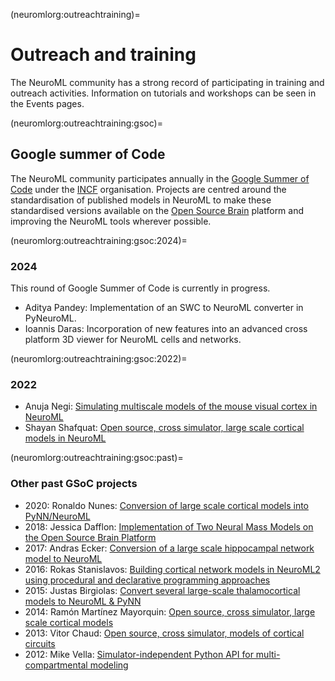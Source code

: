 (neuromlorg:outreachtraining)=
# Outreach and training

The NeuroML community has a strong record of participating in training and outreach activities.
Information on tutorials and workshops can be seen in the Events pages.


(neuromlorg:outreachtraining:gsoc)=
## Google summer of Code

The NeuroML community participates annually in the [Google Summer of Code](https://summerofcode.withgoogle.com) under the [INCF](https://incf.org) organisation.
Projects are centred around the standardisation of published models in NeuroML to make these standardised versions available on the [Open Source Brain](https://opensourcebrain.org) platform and improving the NeuroML tools wherever possible.

(neuromlorg:outreachtraining:gsoc:2024)=
### 2024

This round of Google Summer of Code is currently in progress.


- Aditya Pandey: Implementation of an SWC to NeuroML converter in PyNeuroML.
- Ioannis Daras: Incorporation of new features into an advanced cross platform 3D viewer for NeuroML cells and networks.


(neuromlorg:outreachtraining:gsoc:2022)=
### 2022


- Anuja Negi: [Simulating multiscale models of the mouse visual cortex in NeuroML](https://github.com/OpenSourceBrain/AllenInstituteNeuroML/blob/master/GSoC22.md)
- Shayan Shafquat: [Open source, cross simulator, large scale cortical models in NeuroML](https://github.com/OpenSourceBrain/BahlEtAl2012_ReducedL5PyrCell/tree/master/GSoC-2022#readme)

(neuromlorg:outreachtraining:gsoc:past)=
### Other past GSoC projects

- 2020: Ronaldo Nunes: [Conversion of large scale cortical models into PyNN/NeuroML](https://summerofcode.withgoogle.com/archive/2020/projects/4613840035119104)
- 2018: Jessica Dafflon: [Implementation of Two Neural Mass Models on the Open Source Brain Platform](https://summerofcode.withgoogle.com/archive/2018/projects/6446944821968896)
- 2017: Andras Ecker: [Conversion of a large scale hippocampal network model to NeuroML](https://summerofcode.withgoogle.com/archive/2017/projects/4673827971792896)
- 2016: Rokas Stanislavos: [Building cortical network models in NeuroML2 using procedural and declarative programming approaches](https://summerofcode.withgoogle.com/archive/2016/projects/5650639363244032)
- 2015: Justas Birgiolas: [Convert several large-scale thalamocortical models to NeuroML & PyNN](https://www.google-melange.com/archive/gsoc/2015/orgs/incf/projects/birgiolasj.html)
- 2014: Ramón Martínez Mayorquin: [Open source, cross simulator, large scale cortical models](https://www.google-melange.com/archive/gsoc/2014/orgs/incf/projects/h_mayorquin.html)
- 2013: Vitor Chaud: [Open source, cross simulator, models of cortical circuits](https://www.google-melange.com/archive/gsoc/2013/orgs/incf/projects/vitorchaud.html)
- 2012: Mike Vella: [Simulator-independent Python API for multi-compartmental modeling](https://www.google-melange.com/archive/gsoc/2012/orgs/incf/projects/vellamike.html)
